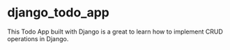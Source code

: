 # django_todo_app
This Todo App built with Django is a great to learn how to implement CRUD operations in Django.
